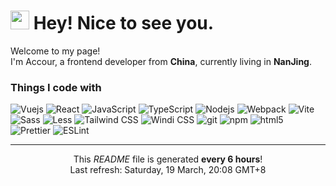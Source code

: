 <h1><img src="https://emojis.slackmojis.com/emojis/images/1531849430/4246/blob-sunglasses.gif?1531849430" width="30"/> Hey! Nice to see you.</h1>

<p>Welcome to my page! </br> I'm Accour, a frontend developer from <b>China</b>, currently living in <b>NanJing</b>. </p>

<h3>Things I code with</h3>
<p>
  <img alt="Vuejs" src="https://img.shields.io/badge/-Vue-4fc08d?style=flat-square&logo=Vue.js&logoColor=white" />
  <img alt="React" src="https://img.shields.io/badge/-React-45b8d8?style=flat-square&logo=react&logoColor=white" />
  <img alt="JavaScript" src="https://img.shields.io/badge/JavaScript-F7DF1E.svg?style=flat-square&logo=JavaScript&logoColor=white" />
  <img alt="TypeScript" src="https://img.shields.io/badge/-TypeScript-007ACC?style=flat-square&logo=typescript&logoColor=white" />
  <img alt="Nodejs" src="https://img.shields.io/badge/-Nodejs-43853d?style=flat-square&logo=Node.js&logoColor=white" />
  <img alt="Webpack" src="https://img.shields.io/badge/-Webpack-8DD6F9?style=flat-square&logo=webpack&logoColor=white" /> 
  <img alt="Vite" src="https://img.shields.io/badge/-Vite-646CFF?style=flat-square&logo=Vite&logoColor=white" /> 
  <img alt="Sass" src="https://img.shields.io/badge/-Sass-CC6699?style=flat-square&logo=sass&logoColor=white" />
  <img alt="Less" src="https://img.shields.io/badge/-Less-1D365D?style=flat-square&logo=Less&logoColor=white" />
  <img alt="Tailwind CSS" src="https://img.shields.io/badge/-Tailwind CSS-06B6D4?style=flat-square&logo=Tailwind CSS&logoColor=white" />
  <img alt="Windi CSS" src="https://img.shields.io/badge/-Windi CSS-48B0F1?style=flat-square&logo=Windi CSS&logoColor=white" />
  <img alt="git" src="https://img.shields.io/badge/-Git-F05032?style=flat-square&logo=git&logoColor=white" />
  <img alt="npm" src="https://img.shields.io/badge/-NPM-CB3837?style=flat-square&logo=npm&logoColor=white" />
  <img alt="html5" src="https://img.shields.io/badge/-HTML5-E34F26?style=flat-square&logo=html5&logoColor=white" />
  <img alt="Prettier" src="https://img.shields.io/badge/-Prettier-F7B93E?style=flat-square&logo=prettier&logoColor=white" />
  <img alt="ESLint" src="https://img.shields.io/badge/-ESLint-4B32C3?style=flat-square&logo=ESLint&logoColor=white" />
</p>

------------
<p align="center">This <i>README</i> file is generated <b>every 6 hours</b>!</br>Last refresh: Saturday, 19 March, 20:08 GMT+8

